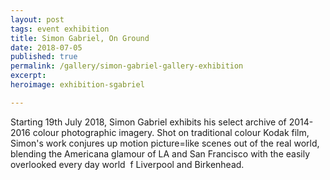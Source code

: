 ```yaml
---
layout: post
tags: event exhibition
title: Simon Gabriel, On Ground
date: 2018-07-05
published: true
permalink: /gallery/simon-gabriel-gallery-exhibition
excerpt: 
heroimage: exhibition-sgabriel

---
```


Starting 19th July 2018, Simon Gabriel exhibits his select archive of 2014-2016 colour photographic imagery. Shot on traditional colour Kodak film, Simon's work conjures up motion picture=like scenes out of the real world, blending the Americana glamour of LA and San Francisco with the easily overlooked every day world  f Liverpool and Birkenhead.
